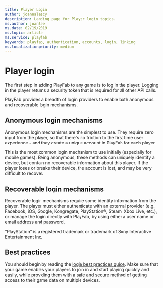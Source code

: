 ```yaml
---
title: Player Login
author: joannaleecy
description: Landing page for Player login topics.
ms.author: joanlee
ms.date: 02/19/2019
ms.topic: article
ms.service: playfab
keywords: playfab, authentication, accounts, login, linking
ms.localizationpriority: medium
---
```


# Player login

The first step in adding PlayFab to any game is to log in the player. Logging in the player returns a security token that is required for all other API calls.

PlayFab provides a breadth of login providers to enable both anonymous and recoverable login mechanisms.

## Anonymous login mechanisms  

Anonymous login mechanisms are the simplest to use. They require zero input from the player, so that there's no friction to the first time user experience - and they create a unique account in PlayFab for each player.

This is the most common login mechanism to use initially (especially for mobile games). Being anonymous, these methods can uniquely identify a device, but contain no recoverable information about this player. If the player loses or breaks their device, the account is lost, and may be very difficult to recover.

## Recoverable login mechanisms

Recoverable login mechanisms require some identity information from the player. The player must either authenticate with an external provider (e.g. Facebook, iOS, Google, Kongregate, PlayStation&#174;, Steam, Xbox Live, etc.), or manage the login directly with PlayFab, by using either a user name or email address and password.

“PlayStation” is a registered trademark or trademark of Sony Interactive Entertainment Inc.

## Best practices
  
You should begin by reading the [login best practices guide](login-basics-best-practices.md). Make sure that your game enables your players to join in and start playing quickly and easily, while providing them with a safe and secure method of getting access to their game data on multiple devices.

